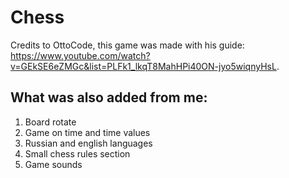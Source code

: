 # Chess
Credits to OttoCode, this game was made with his guide: https://www.youtube.com/watch?v=GEkSE6eZMGc&list=PLFk1_lkqT8MahHPi40ON-jyo5wiqnyHsL.
## What was also added from me:
1. Board rotate
2. Game on time and time values
3. Russian and english languages
4. Small chess rules section
5. Game sounds
